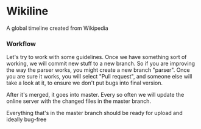 Wikiline
========

A global timeline created from Wikipedia

<h3>Workflow</h3>
Let's try to work with some guidelines. Once we have something sort of working, we will commit new stuff to a new branch. So if you are improving the way the parser works, you might create a new branch "parser".
Once you are sure it works, you will select "Pull request", and someone else will take a look at it, to ensure we don't put bugs into final version.

After it's merged, it goes into master. Every so often we will update the online server with the changed files in the master branch.

Everything that's in the master branch should be ready for upload and ideally bug-free